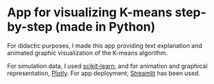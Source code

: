 # App for visualizing K-means step-by-step (made in Python)

For didactic purposes, I made this app providing text explanation and animated graphic visualization of the K-means algorithm.

For simulation data, I used [scikit-learn](https://scikit-learn.org/stable/), and for animation and graphical representation, [Plotly](https://plotly.com/python/).
For app deployment, [Streamlit](https://streamlit.io/) has been used. 
